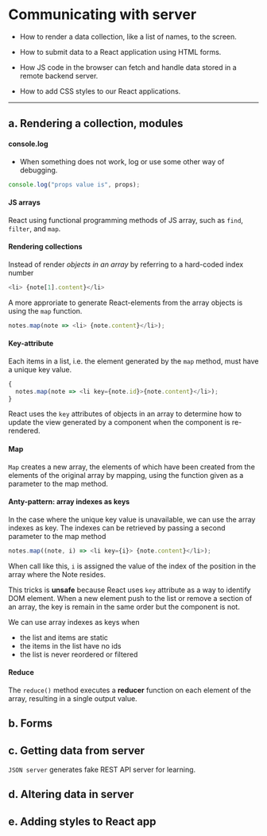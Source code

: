 # Communicating with server

- How to render a data collection, like a list of names, to the screen.

- How to submit data to a React application using HTML forms.

- How JS code in the browser can fetch and handle data stored in a remote
  backend server.

- How to add CSS styles to our React applications.

---

## a. Rendering a collection, modules

#### console.log

- When something does not work, log or use some other way of debugging.

```javascript
console.log("props value is", props);
```

#### JS arrays

React using functional programming methods of JS array, such as `find`,
`filter`, and `map`.

#### Rendering collections

Instead of render _objects in an array_ by referring to a hard-coded index
number

```javascript
<li> {note[1].content}</li>
```

A more approriate to generate React-elements from the array objects is using the
`map` function.

```javascript
notes.map(note => <li> {note.content}</li>);
```

#### Key-attribute

Each items in a list, i.e. the element generated by the `map` method, must have
a unique key value.

```javascript
{
  notes.map(note => <li key={note.id}>{note.content}</li>);
}
```

React uses the `key` attributes of objects in an array to determine how to
update the view generated by a component when the component is re-rendered.

#### Map

`Map` creates a new array, the elements of which have been created from the
elements of the original array by mapping, using the function given as a
parameter to the map method.

#### Anty-pattern: array indexes as keys

In the case where the unique key value is unavailable, we can use the array
indexes as key. The indexes can be retrieved by passing a second parameter to
the map method

```javascript
notes.map((note, i) => <li key={i}> {note.content}</li>);
```

When call like this, `i` is assigned the value of the index of the position in
the array where the Note resides.

This tricks is **unsafe** because React uses `key` attribute as a way to
identify DOM element. When a new element push to the list or remove a section of
an array, the key is remain in the same order but the component is not.

We can use array indexes as keys when

- the list and items are static
- the items in the list have no ids
- the list is never reordered or filtered

#### Reduce

The `reduce()` method executes a **reducer** function on each element of the
array, resulting in a single output value.

## b. Forms

## c. Getting data from server

`JSON server` generates fake REST API server for learning.

## d. Altering data in server

## e. Adding styles to React app
